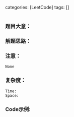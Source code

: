 []()
categories: [LeetCode]
tags: [] 
# 
### 题目大意：
    
### 解题思路：

### 注意：
    None
### 复杂度：
    Time:
    Space: 
### Code示例:
```Java

```
